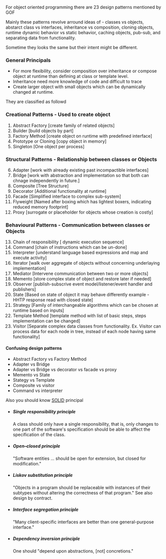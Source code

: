 
For object oriented programming there are 23 design patterns mentioned by GOF

Mainly these patterns revolve arround ideas of  - classes vs objects, abstarct class vs interfaces, inheritance vs composition, cloning objects,
runtime dynamic behavior vs static behavior, caching objects, pub-sub, and separating data from functionality.

Sometime they looks the same but their intent might be different.

### General Principals 
- For more flexibility,  consider composition over inheritance or compose object at runtime than defining at class or template level.
- Inheritance need more knowledge of code and difficult to trace
- Create larger object with small objects which can be dynamically changed at runtime.

They are classified as followd 

### Creational Patterns - Used to create object 

  1. Abstract Factory [create family of related objects]
  2.  Builder [build objects by part]
  3.  Factory Method [create object on runtime with predefined interface]
  4. Prototype or Cloning  [copy object in memory]
  5. Singleton [One object per process]
  
 ### Structural Patterns - Relationship between classes or Objects 
 6. Adapter [work with already existing past incompactible interfaces]
 7. Bridge [work with abstraction and implementation so that both can chnage independently in future.]
 8. Composite [Tree Structure]
 9. Decorator [Additional functionality at runtime]
 10. Facade [Simplified interface to complex sub-system]
 11. Flyweight [Named after boxing which has lightest boxers, indicating reduced memory footprint]
 12. Proxy [surrogate or placeholder for objects whose creation is costly]

### Behavioural Patterns - Communication between classes or Objects 
13. Chain of responsibility [ dynamic execution sequence]
14. Command [chain of instructions which can be un-done]
15. Interpreter [understand language based expressions and map and execute activity]
16. Iterator [walk over aggregate of objects without concerning underlaying implementation]
17. Mediator [Intervene communication between two or more objects]
18. Memento [store complex state of object and restore later if needed]
19. Observer [publish-subscrive event model/listener/event handler and publishers]
20. State [Based on state of object it may behave differently example - HHTP response read  with closed state]
21. Strategy [Family of interchangeable algorithms which can be chosen at runtime based on inputs]
22. Template Method [template method with list of basic steps, steps implementation can be changed]
23. Visitor [Separate complex data classes from functionality. Ex. Visitor can process data for each node in tree, instead of each node having same functionality]
 

#### Confusing design patterns 
- Abstract Factory vs Factory Method
- Adapter vs Bridge
- Adapter vs Bridge vs decorator vs facade vs proxy 
- Memento vs State 
- Stategy vs Template 
- Composite vs visitor 
- Command vs interpreter 


Also you should know [SOLID](https://en.wikipedia.org/wiki/SOLID) principal 

- ##### Single responsibility principle

  A class should only have a single responsibility, that is, only changes to one part of the software's specification should be able to affect the specification of the class.
  
- ##### Open–closed principle

  "Software entities ... should be open for extension, but closed for modification."

- #####  Liskov substitution principle

  "Objects in a program should be replaceable with instances of their subtypes without altering the correctness of that program." See also design by contract.

- #####  Interface segregation principle

  "Many client-specific interfaces are better than one general-purpose interface."

- #####  Dependency inversion principle

  One should "depend upon abstractions, [not] concretions."


